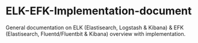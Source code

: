 # ELK-EFK-Implementation-document
General documentation on ELK (Elastisearch, Logstash &amp; Kibana) &amp; EFK (Elastisearch, Fluentd/Fluentbit &amp; Kibana) overview with implementation.
